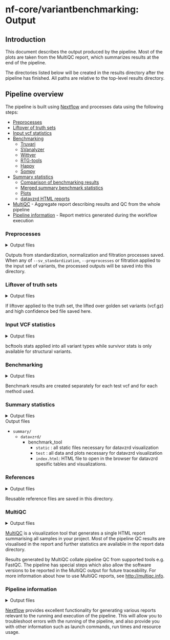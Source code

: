 # nf-core/variantbenchmarking: Output

## Introduction

This document describes the output produced by the pipeline. Most of the plots are taken from the MultiQC report, which summarizes results at the end of the pipeline.

The directories listed below will be created in the results directory after the pipeline has finished. All paths are relative to the top-level results directory.

## Pipeline overview

The pipeline is built using [Nextflow](https://www.nextflow.io/) and processes data using the following steps:

- [Preprocesses ](#preprocesses)
- [Liftover of truth sets](#liftover)
- [Input vcf statistics](#stats)
- [Benchmarking](#benchmarks)
  - [Truvari](#truvari)
  - [SVanalyzer](#svanalyzer)
  - [Wittyer](#wittyer)
  - [RTG-tools](#rtgtools)
  - [Happy](#happy)
  - [Sompy](#sompy)
- [Summary statistics](#summary)
  - [Comparison of benchmarking results](#comparisons)
  - [Merged summary benchmark statistics](#tables)
  - [Plots](#plots)
  - [datavzrd HTML reports](#datavzrd)
- [MultiQC](#multiqc) - Aggregate report describing results and QC from the whole pipeline
- [Pipeline information](#pipeline-information) - Report metrics generated during the workflow execution

### Preprocesses

<details markdown="1">
<summary>Output files</summary>

- `preprocess/`
  - `*.vcf.gz`: The standardized and normalized VCF files

</details>

Outputs from standardization, normalization and filtration processes saved. When any of `--sv_standardization`, `--preprocesses` or filtration applied to the input set of variants, the processed outputs will be saved into this directory.

### Liftover of truth sets

<details markdown="1">
<summary>Output files</summary>

- ## `liftover/`

- `preproces/liftover/`
  - `*.vcf.gz`: Lifted over variants
  - `*.bed`: Lifted over regions

</details>

If liftover applied to the truth set, the lifted over golden set variants (vcf.gz) and high confidence bed file saved here.

### Input VCF statistics

<details markdown="1">
<summary>Output files</summary>

- `stats/`
  - `bcftools/`
    - '\*.bcftools_stats.txt'
  - `survivor/`
    - '\*.stats'

</details>

bcftools stats applied into all variant types while survivor stats is only available for structural variants.

### Benchmarking

<details markdown="1">
<summary>Output files</summary>

-`benchmarks/`

- `truvari/`
  - `*.fn.vcf.gz` : False negative calls from comparison
  - `*.fn.vcf.gz.tbi` : False negative calls from comparison - index file
  - `*.fp.vcf.gz`: False positive calls from comparison
  - `*.fp.vcf.gz.tbi`: False positive calls from comparison - index file
  - `*.tp-comp.vcf.gz`: True positive calls from the comparison VCF
  - `*.tp-comp.vcf.gz.tbi`: True positive calls from the comparison VCF - index file
  - `*.tp-base.vcf.gz`: True positive calls form the base VCF
  - `*.tp-base.vcf.gz.tbi`: True positive calls form the base VCF - index file
  - `*.summary.json`: Json output of performance stats
- `svanalyzer/`
  - `*.distances`: Distances for comparisons
  - `*.falsenegatives.vcf.gz` : False negative calls from comparison
  - `*.falsepositives.vcf.gz`: False positive calls from comparison
  - `*.log`: Log of the run
  - `*.report`: Output report of performance stats
- `wittyer/`
  - `*.vcf.gz`: Calls from comparison
  - `*.vcf.gz.tbi`: Calls from comparison - index file
  - `*.json`: Json output of performance stats
- `rtgtools/`
  - `*.vcf.gz`: Calls from comparison
  - `*.vcf.gz.tbi`: Calls from comparison - index file
  - `*.fn.vcf.gz` : Contains variants from the baseline VCF which were not correctly called
  - `*.fn.vcf.gz.tbi` : Contains variants from the baseline VCF which were not correctly called - index file
  - `*.fp.vcf.gz`: Contains variants from the calls VCF which do not agree with baseline variants
  - `*.fp.vcf.gz.tbi`: Contains variants from the calls VCF which do not agree with baseline variants - index file
  - `*.tp.vcf.gz`: Contains those variants from the calls VCF which agree with variants in the baseline VCF
  - `*.tp.vcf.gz.tbi`: Contains those variants from the calls VCF which agree with variants in the baseline VCF - index file
  - `*.tp-baseline.vcf.gz`: Contains those variants from the baseline VCF which agree with variants in the calls VCF
  - `*.tp-baseline.vcf.gz.tbi`: Contains those variants from the baseline VCF which agree with variants in the calls VCF - index file
  - `*.non_snp_roc.tsv.gz`: Contains ROC data derived from those variants which were not represented as SNPs
  - `*.phasing.txt`: Contains phasing information
  - `*.snp_roc.tsv.gz`: Contains ROC data derived from only those variants which were represented as SNPs
  - `*.summary.txt`: Output summary of performance stats
  - `*.weighted_roc.tsv.gz`: Contains ROC data derived from all analyzed call variants, regardless of their representation
- `happy/`
  - `*.extended.csv`: Extended statistics
  - `*.metrics.json.gz`: JSON file containing all computed metrics and tables
  - `*.roc.all.csv.gz`: All precision / recall data points that were calculated
  - `*.roc.Locations.INDEL.csv.gz`: ROC for ALL indels only.
  - `*roc.Locations.INDEL.PASS.csv.gz`: ROC for PASSing indels only.
  - `*roc.Locations.SNP.csv.gz`: ROC for ALL SNPs only.
  - `*roc.Locations.SNP.PASS.csv.gz`: ROC for PASSing SNPs only.
  - `*.runinfo.json`: Log of the run
  - `*.summary.csv`: Output summary of performance stats
  - `*.vcf.gz`: Calls from comparison
  - `*.vcf.gz.tbi`: Calls from comparison - index file
- `sompy/`
  - `*.features.csv`: Calls from comparison
  - `*.metrics.json`: JSON file containing all computed metrics and tables
  - `*.stats.csv`: Output summary of performance stats

</details>

Benchmark results are created separately for each test vcf and for each method used.

### Summary statistics

<details markdown="1">
<summary>Output files</summary>

- `summary/`

  - `comparisons/`
    - `small/`
      - `rtgtools.small.FN.csv`: Summarizes and compares variants from the baseline VCF of rtgtools which were not correctly called
      - `rtgtools.small.FP.csv`: Summarizes and compares variants from the calls VCF of rtgtools which do not agree with baseline variant
      - `rtgtools.small.TP_base.csv`: Summarizes and compares variants from the baseline VCF of rtgtools which were correctly called
      - `rtgtools.small.TP_comp.csv`: Summarizes and compares variants from the calls VCF of rtgtools which do agree with baseline variant
    - `sv/`
      - `svbenchmark.sv.FN.csv`: Summarizes and compares variants from the baseline VCF of svbenchmark which were not correctly called
      - `svbenchmark.sv.FP.csv`: Summarizes and compares variants from the calls VCF of svbenchmark which do not agree with baseline variant
      - `truvari.sv.FN.csv`: Summarizes and compares variants from the baseline VCF of truvari which were not correctly called
      - `truvari.sv.FP.csv`: Summarizes and compares variants from the calls VCF of truvari which do not agree with baseline variant
      - `truvari.sv.TP_base.csv`: Summarizes and compares variants from the baseline VCF of truvari which were correctly called
      - `truvari.sv.TP_comp.csv`: Summarizes and compares variants from the calls VCF of truvari which do agree with baseline variant
  - `plots/`
    - `cnv/`
      - `wittyer/`
        - `Base_metric_by_tool_wittyer.png`: Summary plot for callers on precision, recall and F1 per base in wittyer
        - `Base_variants_by_tool_wittyer.png`: Summary plot for callers on TP, FP and FN numbers per base in wittyer
        - `Event_metric_by_tool_wittyer.png`: Summary plot for callers on precision, recall and F1 per event in wittyer
        - `Event_variants_by_tool_wittyer.png`: Summary plot for callers on TP, FP and FN numbers per ecent in wittyer
    - `sv/`
      - `truvari/`
        - `metric_by_tool_truvari.png`: Summary plot for callers on precision, recall and F1 in truvari
        - `variants_by_tool_truvari.png`: Summary plot for callers on TP, FP and FN numbers in truvari
      - `svbenchmark/`
        - `metric_by_tool_svbenchmark.png`: Summary plot for callers on precision, recall and F1 in svbenchmark
        - `variants_by_tool_svbenchmark.png`: Summary plot for callers on TP, FP and FN numbers in svbenchmark
    - `small/`
      - `happy/`
        - `INDEL_ALL_metric_by_tool_happy.png`: Summary plot for callers on precision, recall and F1 of all INDELs in happy
        - `INDEL_ALL_variants_by_tool_happy.png`: Summary plot for callers on TP, FP and FN numbers of all INDELs in happy
        - `INDEL_PASS_metric_by_tool_happy.png`: Summary plot for callers on precision, recall and F1 of only PASSed INDELs in happy
        - `INDEL_PASS_variants_by_tool_happy.png`: Summary plot for callers on TP, FP and FN numbers of only PASSed INDELs in happy
        - `SNP_ALL_metric_by_tool_happy.png`: Summary plot for callers on precision, recall and F1 of all SNPs in happy
        - `SNP_ALL_variants_by_tool_happy.png`: Summary plot for callers on TP, FP and FN numbers of all SNPs in happy
        - `SNP_PASS_metric_by_tool_happy.png`: Summary plot for callers on precision, recall and F1 of only PASSed SNPs in happy
        - `SNP_PASS_variants_by_tool_happy.png`: Summary plot for callers on TP, FP and FN numbers of only PASSed SNPs in happy
      - `rtgtools/`
        - `metric_by_tool_rtgtools.png`: Summary plot for callers on precision, recall and F1 in rtgtools
        - `variants_by_tool_rtgtools.png`: Summary plot for callers on TP, FP and FN numbers in rtgtools
    - `indel/`
      - `sompy/`
        - `metric_by_tool_sompy.png`: Summary plot for callers on precision, recall and F1 of indels in sompy
        - `variants_by_tool_sompy.png`: Summary plot for callers on TP, FP and FN numbers of indels in sompy
    - `snv/`
      - `sompy/`
        - `metric_by_tool_sompy.png`: Summary plot for callers on precision, recall and F1 of SNVs in sompy
        - `variants_by_tool_sompy.png`: Summary plot for callers on TP, FP and FN numbers of SNVs in sompy
  - `tables/`
    - `cnv/`
      - `wittyer.cnv.summary.csv`: Summary of performance stats from callers
    - `sv/`
      - `truvari.sv.summary.csv`: Summary of performance stats from callers
      - `svbenchmark.sv.summary.csv`: Summary of performance stats from callers
    - `small/`
      - `happy.sv.summary.csv`: Summary of performance stats from callers
      - `rtgtools.sv.summary.csv`: Summary of performance stats from callers
    - `indel/`
      - `sompy.indel.summary.csv`: Summary of performance stats from callers
      - `sompy.indel.regions.csv`: Summary of performance stats split by region bins from callers
    - `snv/`
      - `sompy.snv.summary.csv`: Summary of performance stats from callers
      - `sompy.snv.regions.csv`: Summary of performance stats split by region bins from callers

- ## `datavzrd/`

</details>
<summary>Output files</summary>

- `summary/`
  - `datavzrd/`
    - benchmark_tool
      - `static` : all static files necessary for datavzrd visualization
      - `test` : all data and plots necessary for datavzrd visualization
      - `index.html`: HTML file to open in the browser for datavzrd spesific tables and visualizations.

### References

<details markdown="1">
<summary>Output files</summary>

- `references/`
  - `dictionary`
    - `*.dict`: Dictionary file is the output of PICARD CREATESEQUENCEDICTIONARY. This file can be saved and reused further.
  - `sdf`
    - `*.sdf`: Sdf file is the output of RTGTOOLS FORMAT. This file can be saved and reused further.

</details>

Reusable reference files are saved in this directory.

### MultiQC

<details markdown="1">
<summary>Output files</summary>

- `multiqc/`
  - `multiqc_report.html`: a standalone HTML file that can be viewed in your web browser.
  - `multiqc_data/`: directory containing parsed statistics from the different tools used in the pipeline.
  - `multiqc_plots/`: directory containing static images from the report in various formats.

</details>

[MultiQC](http://multiqc.info) is a visualization tool that generates a single HTML report summarising all samples in your project. Most of the pipeline QC results are visualised in the report and further statistics are available in the report data directory.

Results generated by MultiQC collate pipeline QC from supported tools e.g. FastQC. The pipeline has special steps which also allow the software versions to be reported in the MultiQC output for future traceability. For more information about how to use MultiQC reports, see <http://multiqc.info>.

### Pipeline information

<details markdown="1">
<summary>Output files</summary>

- `pipeline_info/`
  - Reports generated by Nextflow: `execution_report.html`, `execution_timeline.html`, `execution_trace.txt` and `pipeline_dag.dot`/`pipeline_dag.svg`.
  - Reports generated by the pipeline: `pipeline_report.html`, `pipeline_report.txt` and `software_versions.yml`. The `pipeline_report*` files will only be present if the `--email` / `--email_on_fail` parameter's are used when running the pipeline.
  - Reformatted samplesheet files used as input to the pipeline: `samplesheet.valid.csv`.
  - Parameters used by the pipeline run: `params.json`.

</details>

[Nextflow](https://www.nextflow.io/docs/latest/tracing.html) provides excellent functionality for generating various reports relevant to the running and execution of the pipeline. This will allow you to troubleshoot errors with the running of the pipeline, and also provide you with other information such as launch commands, run times and resource usage.
